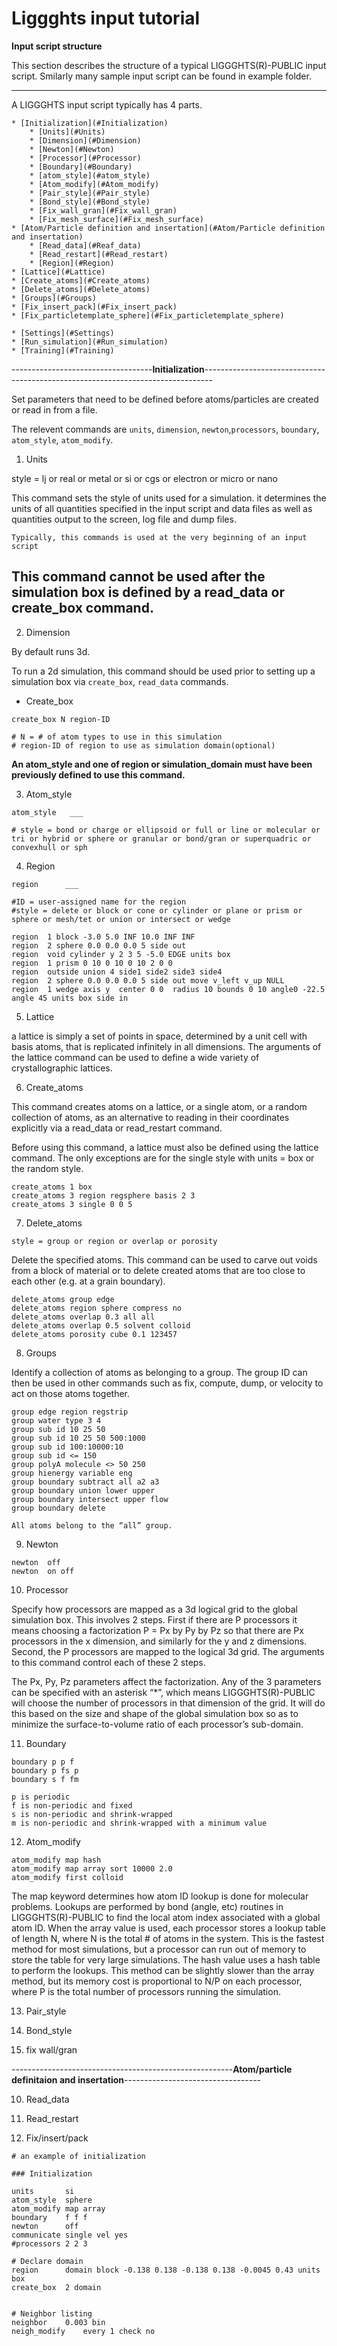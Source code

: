 Liggghts input tutorial
=======================

**Input script structure**

This section describes the structure of a typical LIGGGHTS(R)-PUBLIC input script. Smilarly many sample input script can be found in example folder.

-------------------------------------------------------------------------------------------
A LIGGGHTS input script typically has 4 parts.

<!--ts-->
    * [Initialization](#Initialization)
    	* [Units](#Units)
    	* [Dimension](#Dimension)
    	* [Newton](#Newton)
    	* [Processor](#Processor)
    	* [Boundary](#Boundary)
    	* [atom_style](#atom_style)
    	* [Atom_modify](#Atom_modify)
    	* [Pair_style](#Pair_style)
    	* [Bond_style](#Bond_style)
    	* [Fix_wall_gran](#Fix_wall_gran)
    	* [Fix_mesh_surface](#Fix_mesh_surface)
    * [Atom/Particle definition and insertation](#Atom/Particle definition and insertation)	
    	* [Read_data](#Reaf_data)
    	* [Read_restart](#Read_restart)  	
    	* [Region](#Region)
	* [Lattice](#Lattice)
	* [Create_atoms](#Create_atoms)
	* [Delete_atoms](#Delete_atoms)
	* [Groups](#Groups)
	* [Fix_insert_pack](#Fix_insert_pack)
	* [Fix_particletemplate_sphere](#Fix_particletemplate_sphere)
	
    * [Settings](#Settings)
    * [Run_simulation](#Run_simulation)
    * [Training](#Training)
   
<!--te-->


-----------------------------------**Initialization**--------------------------------------------------------------------------------


Set parameters that need to be defined before atoms/particles are created or read in from a file.

The relevent commands are `units`, `dimension`, `newton`,`processors`, `boundary`, `atom_style`, `atom_modify`.

1. Units

style = lj or real or metal or si or cgs or electron or micro or nano

This command sets the style of units used for a simulation. it determines the units of all quantities specified in the input script and data files as well as quantities output to the screen, log file and dump files. 

`Typically, this commands is used at the very beginning of an input script`

**This command cannot be used after the simulation box is defined by a read_data or create_box command.**
----------------------------------------------------------------------------------------------

2. Dimension

By default runs 3d.

To run a 2d simulation, this command should be used prior to setting up a simulation box via `create_box`, `read_data` commands.

- Create_box

```
create_box N region-ID

# N = # of atom types to use in this simulation
# region-ID of region to use as simulation domain(optional)
```

**An atom_style and one of region or simulation_domain must have been previously defined to use this command.**

3. Atom_style

```
atom_style   ___

# style = bond or charge or ellipsoid or full or line or molecular or tri or hybrid or sphere or granular or bond/gran or superquadric or convexhull or sph
```


4. Region

```
region		___

#ID = user-assigned name for the region
#style = delete or block or cone or cylinder or plane or prism or sphere or mesh/tet or union or intersect or wedge

```



```
region 	1 block -3.0 5.0 INF 10.0 INF INF
region 	2 sphere 0.0 0.0 0.0 5 side out
region 	void cylinder y 2 3 5 -5.0 EDGE units box
region 	1 prism 0 10 0 10 0 10 2 0 0
region 	outside union 4 side1 side2 side3 side4
region 	2 sphere 0.0 0.0 0.0 5 side out move v_left v_up NULL
region 	1 wedge axis y  center 0 0  radius 10 bounds 0 10 angle0 -22.5 angle 45 units box side in
```



5. Lattice

 a lattice is simply a set of points in space, determined by a unit cell with basis atoms, that is replicated infinitely in all dimensions. The arguments of the lattice command can be used to define a wide variety of crystallographic lattices.


6. Create_atoms

This command creates atoms on a lattice, or a single atom, or a random collection of atoms, as an alternative to reading in their coordinates explicitly via a read_data or read_restart command.

Before using this command, a lattice must also be defined using the lattice command. The only exceptions are for the single style with units = box or the random style.



```
create_atoms 1 box
create_atoms 3 region regsphere basis 2 3
create_atoms 3 single 0 0 5
```




7. Delete_atoms

`style = group or region or overlap or porosity`

Delete the specified atoms. This command can be used to carve out voids from a block of material or to delete created atoms that are too close to each other (e.g. at a grain boundary).

```
delete_atoms group edge
delete_atoms region sphere compress no
delete_atoms overlap 0.3 all all
delete_atoms overlap 0.5 solvent colloid
delete_atoms porosity cube 0.1 123457
```



8. Groups 

Identify a collection of atoms as belonging to a group. The group ID can then be used in other commands such as fix, compute, dump, or velocity to act on those atoms together.

```
group edge region regstrip
group water type 3 4
group sub id 10 25 50
group sub id 10 25 50 500:1000
group sub id 100:10000:10
group sub id <= 150
group polyA molecule <> 50 250
group hienergy variable eng
group boundary subtract all a2 a3
group boundary union lower upper
group boundary intersect upper flow
group boundary delete
```


`All atoms belong to the “all” group.`



9. Newton

```
newton	off
newton	on off
```

10. Processor


Specify how processors are mapped as a 3d logical grid to the global simulation box. This involves 2 steps. First if there are P processors it means choosing a factorization P = Px by Py by Pz so that there are Px processors in the x dimension, and similarly for the y and z dimensions. Second, the P processors are mapped to the logical 3d grid. The arguments to this command control each of these 2 steps.

The Px, Py, Pz parameters affect the factorization. Any of the 3 parameters can be specified with an asterisk “*”, which means LIGGGHTS(R)-PUBLIC will choose the number of processors in that dimension of the grid. It will do this based on the size and shape of the global simulation box so as to minimize the surface-to-volume ratio of each processor’s sub-domain.



11. Boundary

```
boundary p p f
boundary p fs p
boundary s f fm
```

```
p is periodic
f is non-periodic and fixed
s is non-periodic and shrink-wrapped
m is non-periodic and shrink-wrapped with a minimum value
```



12. Atom_modify

```
atom_modify map hash
atom_modify map array sort 10000 2.0
atom_modify first colloid
```

The map keyword determines how atom ID lookup is done for molecular problems. Lookups are performed by bond (angle, etc) routines in LIGGGHTS(R)-PUBLIC to find the local atom index associated with a global atom ID. When the array value is used, each processor stores a lookup table of length N, where N is the total # of atoms in the system. This is the fastest method for most simulations, but a processor can run out of memory to store the table for very large simulations. The hash value uses a hash table to perform the lookups. This method can be slightly slower than the array method, but its memory cost is proportional to N/P on each processor, where P is the total number of processors running the simulation.


13. Pair_style

14. Bond_style

15. fix wall/gran


-------------------------------------------------------**Atom/particle definitaion and insertation**----------------------------------


10. Read_data

11. Read_restart

12. Fix/insert/pack





```
# an example of initialization

### Initialization

units		si
atom_style	sphere
atom_modify	map array
boundary	f f f
newton		off
communicate	single vel yes
#processors	2 2 3

# Declare domain
region		domain block -0.138 0.138 -0.138 0.138 -0.0045 0.43 units box
create_box	2 domain


# Neighbor listing
neighbor	0.003 bin
neigh_modify	every 1 check no
```


		








